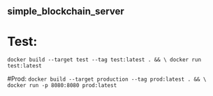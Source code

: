 ## simple_blockchain_server

# Test:
`docker build --target test --tag test:latest . && \
    docker run test:latest `

#Prod:
`docker build --target production --tag prod:latest . && \
docker run -p 8080:8080 prod:latest`